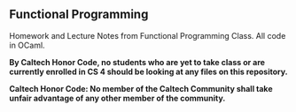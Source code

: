 ## Functional Programming

Homework and Lecture Notes from Functional Programming Class.
All code in OCaml.

<b>By Caltech Honor Code, no students who are yet to take class or are currently enrolled in CS 4 should be looking at any files on this repository.

Caltech Honor Code: No member of the Caltech Community shall take unfair advantage of any other member of the community.
</b>
